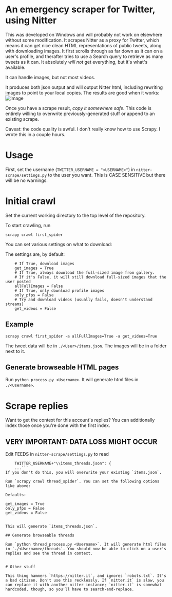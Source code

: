 # An emergency scraper for Twitter, using Nitter
 
This was developed on Windows and will probably not work on elsewhere without some modification. It scrapes Nitter as a proxy for Twitter, which means it can get nice clean HTML representations of public tweets, along with downloading images. It first scrolls through as far down as it can on a user's profile, and therafter tries to use a Search query to retrieve as many tweets as it can. It absolutely *will not* get everything, but it's what's available. 

It can handle images, but not most videos. 

It produces both json output and will output Nitter html, including rewriting images to point to your local copies. The results are good when it works:
![image](https://user-images.githubusercontent.com/5290850/202627882-3fb85a04-9820-4527-8d3e-d691da0fb958.png)

Once you have a scrape result, *copy it somewhere safe*. This code is entirely willing to overwrite previously-generated stuff or append to an existing scrape.

Caveat: the code quality is awful. I don't really know how to use Scrapy. I wrote this in a couple hours. 

# Usage

First, set the username (`TWITTER_USERNAME = "<USERNAME>"`) in `nitter-scrape/settings.py` to the user you want. This is CASE SENSITIVE but there will be no warnings. 

# Initial crawl
Set the current working directory to the top level of the repository.

To start crawling, run

`scrapy crawl first_spider`

You can set various settings on what to download:

The settings are, by default:
```
	# If True, download images
    get_images = True 
	# If True, always download the full-sized image from gallery.
	# If it's False, it will still download full-sized images that the user posted
    allFullImages = False 
	# If True, only download profile images
    only_pfps = False 
	# Try and download videos (usually fails, doesn't understand streams)
    get_videos = False 
```
## Example
`scrapy crawl first_spider -a allFullImages=True -a get_videos=True`

The tweet data will be in `./<User>/items.json`. The images will be in a folder next to it.

## Generate browseable HTML pages

Run `python process.py <Username>`. It will generate html files in `./<Username>`.

# Scrape replies

Want to get the context for this account's replies? You can additionally index those once you're done with the first index.

## VERY IMPORTANT: DATA LOSS MIGHT OCCUR

Edit FEEDS in `nitter-scrape/settings.py` to read

```FEEDS = {
    TWITTER_USERNAME+"\\items_threads.json": {
	...```
If you don't do this, you will overwrite your existing `items.json`. 

Run `scrapy crawl thread_spider`. You can set the following options like above:

Defaults:
```
    get_images = True
    only_pfps = False
    get_videos = False
```

This will generate `items_threads.json`.

## Generate browseable threads

Run `python thread_process.py <Username>`. It will generate html files in `./<Username>/threads`. You should now be able to click on a user's replies and see the thread in context.


# Other stuff

This thing hammers `https://nitter.it`, and ignores `robots.txt`. It's a bad citizen. Don't use this recklessly. If `nitter.it` is slow, you can replace it with another nitter instance; `nitter.it` is somewhat hardcoded, though, so you'll have to search-and-replace.
